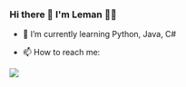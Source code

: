 ### Hi there 👋 I'm Leman 👩‍💻

- 🌱 I’m currently learning  Python, Java, C#

- 📫 How to reach me: <a href="https://www.linkedin.com/in/lemancaliskan/">

<img src="https://i.ibb.co/0JZvJwj/3225190-app-linkedin-logo-media-popular-icon.png"></a>


<!--
**lemancaliskan/lemancaliskan** is a ✨ _special_ ✨ repository because its `README.md` (this file) appears on your GitHub profile.

Here are some ideas to get you started:


-->
